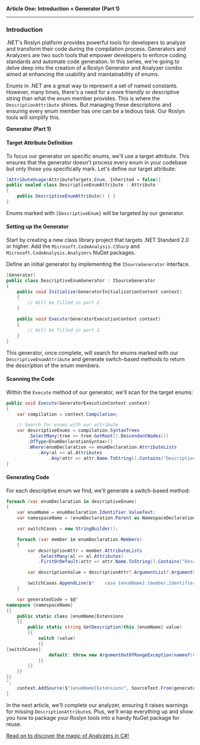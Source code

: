 **Article One: Introduction + Generator (Part 1)**

---

### Introduction

.NET's Roslyn platform provides powerful tools for developers to analyze and transform their code during the compilation process. Generators and Analyzers are two such tools that empower developers to enforce coding standards and automate code generation. In this series, we're going to delve deep into the creation of a Roslyn Generator and Analyzer combo aimed at enhancing the usability and maintainability of enums.

Enums in .NET are a great way to represent a set of named constants. However, many times, there's a need for a more friendly or descriptive string than what the enum member provides. This is where the `DescriptionAttribute` shines. But managing these descriptions and ensuring every enum member has one can be a tedious task. Our Roslyn tools will simplify this.

**Generator (Part 1)**

#### Target Attribute Definition

To focus our generator on specific enums, we'll use a target attribute. This ensures that the generator doesn't process every enum in your codebase but only those you specifically mark. Let's define our target attribute:

```csharp
[AttributeUsage(AttributeTargets.Enum, Inherited = false)]
public sealed class DescriptiveEnumAttribute : Attribute
{
    public DescriptiveEnumAttribute() { }
}
```

Enums marked with `[DescriptiveEnum]` will be targeted by our generator.

#### Setting up the Generator

Start by creating a new class library project that targets .NET Standard 2.0 or higher. Add the `Microsoft.CodeAnalysis.CSharp` and `Microsoft.CodeAnalysis.Analyzers` NuGet packages.

Define an initial generator by implementing the `ISourceGenerator` interface.

```csharp
[Generator]
public class DescriptiveEnumGenerator : ISourceGenerator
{
    public void Initialize(GeneratorInitializationContext context)
    {
        // Will be filled in part 2
    }

    public void Execute(GeneratorExecutionContext context)
    {
        // Will be filled in part 2
    }
}
```

This generator, once complete, will search for enums marked with our `DescriptiveEnumAttribute` and generate switch-based methods to return the description of the enum members.

#### Scanning the Code

Within the `Execute` method of our generator, we'll scan for the target enums:

```csharp
public void Execute(GeneratorExecutionContext context)
{
    var compilation = context.Compilation;

    // Search for enums with our attribute
    var descriptiveEnums = compilation.SyntaxTrees
        .SelectMany(tree => tree.GetRoot().DescendantNodes())
        .OfType<EnumDeclarationSyntax>()
        .Where(enumDeclaration => enumDeclaration.AttributeLists
            .Any(al => al.Attributes
                .Any(attr => attr.Name.ToString().Contains("DescriptiveEnum"))));
}
```

#### Generating Code

For each descriptive enum we find, we'll generate a switch-based method:

```csharp
foreach (var enumDeclaration in descriptiveEnums)
{
    var enumName = enumDeclaration.Identifier.ValueText;
    var namespaceName = (enumDeclaration.Parent as NamespaceDeclarationSyntax)?.Name.ToString();

    var switchCases = new StringBuilder();

    foreach (var member in enumDeclaration.Members)
    {
        var descriptionAttr = member.AttributeLists
            .SelectMany(al => al.Attributes)
            .FirstOrDefault(attr => attr.Name.ToString().Contains("Description"));

        var descriptionValue = descriptionAttr?.ArgumentList?.Arguments[0].ToString() ?? $"\"{member.Identifier.ValueText}\"";

        switchCases.AppendLine($"    case {enumName}.{member.Identifier.ValueText}: return {descriptionValue};");
    }

    var generatedCode = $@"
namespace {namespaceName}
{{
    public static class {enumName}Extensions
    {{
        public static string GetDescription(this {enumName} value)
        {{
            switch (value)
            {{
{switchCases}
                default: throw new ArgumentOutOfRangeException(nameof(value), value, null);
            }}
        }}
    }}
}}
";
    context.AddSource($"{enumName}Extensions", SourceText.From(generatedCode, Encoding.UTF8));
}
```

In the next article, we'll complete our analyzer, ensuring it raises warnings for missing `DescriptionAttribute`s. Plus, we'll wrap everything up and show you how to package your Roslyn tools into a handy NuGet package for reuse.

[Read on to discover the magic of Analyzers in C#!](/articles/1-EnumDescription/drafts/3-Analyzer.md)
